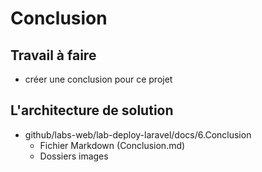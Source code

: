 # Conclusion
## Travail à faire 
- créer une conclusion pour ce projet

## L'architecture de solution 
- github/labs-web/lab-deploy-laravel/docs/6.Conclusion
  - Fichier Markdown (Conclusion.md)
  - Dossiers images
